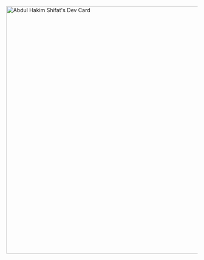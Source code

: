 <a href="https://app.daily.dev/morpheus0"><img src="https://api.daily.dev/devcards/v2/JhZgkWa8K5luwrGsQYwHb.png?type=wide&r=6b1" width="652" alt="Abdul Hakim Shifat's Dev Card"/></a>
